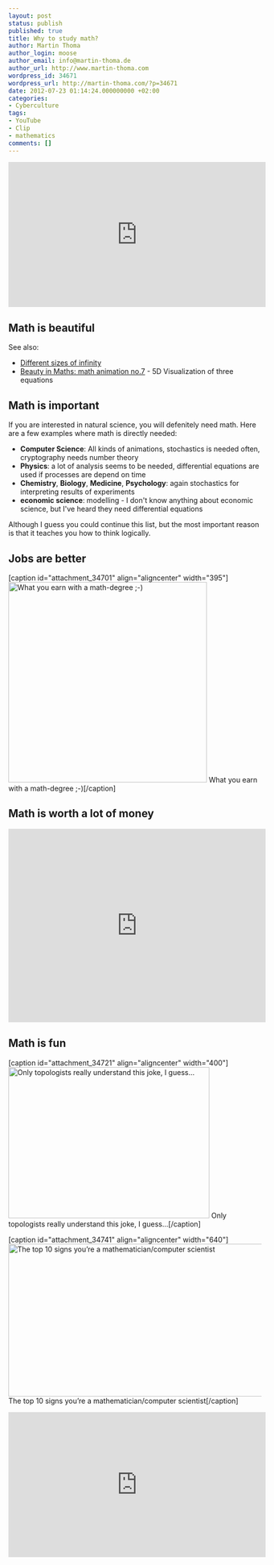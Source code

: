 ```yaml
---
layout: post
status: publish
published: true
title: Why to study math?
author: Martin Thoma
author_login: moose
author_email: info@martin-thoma.de
author_url: http://www.martin-thoma.com
wordpress_id: 34671
wordpress_url: http://martin-thoma.com/?p=34671
date: 2012-07-23 01:14:24.000000000 +02:00
categories:
- Cyberculture
tags:
- YouTube
- Clip
- mathematics
comments: []
---
```

<iframe width="512" height="288" src="http://www.youtube.com/embed/aYIv4jggQJc" frameborder="0" allowfullscreen></iframe>

<h2>Math is beautiful</h2>

See also:
<ul>
  <li><a href="http://www.youtube.com/watch?v=I1UzGC15sBI&feature=youtu.be&t=3m18s">Different sizes of infinity</a></li>
  <li><a href="http://youtu.be/ud-GOdM255c">Beauty in Maths: math animation no.7</a> - 5D Visualization of three equations</li>
</ul>

<h2>Math is important</h2>
If you are interested in natural science, you will defenitely need math. Here are a few examples where math is directly needed:

<ul>
  <li><strong>Computer Science</strong>: All kinds of animations, stochastics is needed often, cryptography needs number theory</li>
  <li><strong>Physics</strong>: a lot of analysis seems to be needed, differential equations are used if processes are depend on time</li>
  <li><strong>Chemistry</strong>, <strong>Biology</strong>, <strong>Medicine</strong>, <strong>Psychology</strong>: again stochastics for interpreting results of experiments</li>
  <li><strong>economic science</strong>: modelling - I don't know anything about economic science, but I've heard they need differential equations</li>
</ul>

Although I guess you could continue this list, but the most important reason is that it teaches you how to think logically.

<h2>Jobs are better</h2>
[caption id="attachment_34701" align="aligncenter" width="395"]<a href="http://martin-thoma.com/wp-content/uploads/2012/07/reddit-math-degree.png"><img src="http://martin-thoma.com/wp-content/uploads/2012/07/reddit-math-degree.png" alt="What you earn with a math-degree ;-)" title="What you earn with a math-degree ;-)" width="395" height="398" class="size-full wp-image-34701" /></a> What you earn with a math-degree ;-)[/caption]

<h2>Math is worth a lot of money</h2>
<iframe width="512" height="384" src="http://www.youtube.com/embed/BbX44YSsQ2I" frameborder="0" allowfullscreen></iframe>

<h2>Math is fun</h2>
[caption id="attachment_34721" align="aligncenter" width="400"]<a href="http://martin-thoma.com/wp-content/uploads/2012/07/topologist-cup.jpg"><img src="http://martin-thoma.com/wp-content/uploads/2012/07/topologist-cup.jpg" alt="Only topologists really understand this joke, I guess..." title="Only topologists really understand this joke, I guess..." width="400" height="300" class="size-full wp-image-34721" /></a> Only topologists really understand this joke, I guess...[/caption]

[caption id="attachment_34741" align="aligncenter" width="640"]<a href="http://martin-thoma.com/wp-content/uploads/2012/07/456-top-10-signs-you-are-a-mathematician.png"><img src="http://martin-thoma.com/wp-content/uploads/2012/07/456-top-10-signs-you-are-a-mathematician.png" alt="The top 10 signs you&rsquo;re a mathematician/computer scientist" title="The top 10 signs you&rsquo;re a mathematician/computer scientist" width="640" height="303" class="size-full wp-image-34741" /></a> The top 10 signs you&rsquo;re a mathematician/computer scientist[/caption]

<iframe width="512" height="288" src="http://www.youtube.com/embed/mpITo-RN-bY" frameborder="0" allowfullscreen></iframe>
